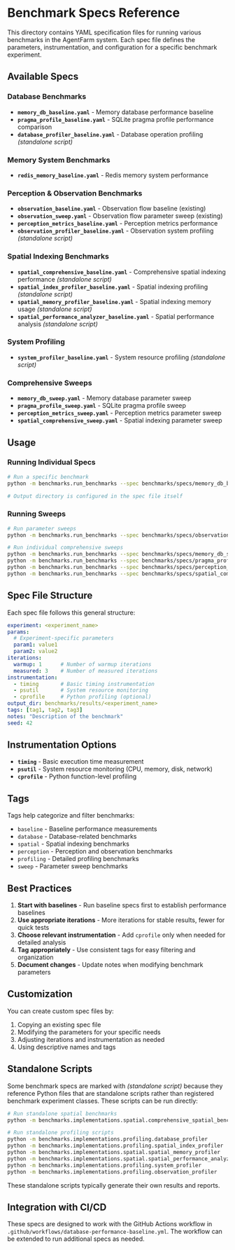 # Benchmark Specs Reference

This directory contains YAML specification files for running various benchmarks in the AgentFarm system. Each spec file defines the parameters, instrumentation, and configuration for a specific benchmark experiment.

## Available Specs

### Database Benchmarks
- **`memory_db_baseline.yaml`** - Memory database performance baseline
- **`pragma_profile_baseline.yaml`** - SQLite pragma profile performance comparison
- **`database_profiler_baseline.yaml`** - Database operation profiling *(standalone script)*

### Memory System Benchmarks
- **`redis_memory_baseline.yaml`** - Redis memory system performance

### Perception & Observation Benchmarks
- **`observation_baseline.yaml`** - Observation flow baseline (existing)
- **`observation_sweep.yaml`** - Observation flow parameter sweep (existing)
- **`perception_metrics_baseline.yaml`** - Perception metrics performance
- **`observation_profiler_baseline.yaml`** - Observation system profiling *(standalone script)*

### Spatial Indexing Benchmarks
- **`spatial_comprehensive_baseline.yaml`** - Comprehensive spatial indexing performance *(standalone script)*
- **`spatial_index_profiler_baseline.yaml`** - Spatial indexing profiling *(standalone script)*
- **`spatial_memory_profiler_baseline.yaml`** - Spatial indexing memory usage *(standalone script)*
- **`spatial_performance_analyzer_baseline.yaml`** - Spatial performance analysis *(standalone script)*

### System Profiling
- **`system_profiler_baseline.yaml`** - System resource profiling *(standalone script)*

### Comprehensive Sweeps
- **`memory_db_sweep.yaml`** - Memory database parameter sweep
- **`pragma_profile_sweep.yaml`** - SQLite pragma profile sweep
- **`perception_metrics_sweep.yaml`** - Perception metrics parameter sweep
- **`spatial_comprehensive_sweep.yaml`** - Spatial indexing parameter sweep

## Usage

### Running Individual Specs
```bash
# Run a specific benchmark
python -m benchmarks.run_benchmarks --spec benchmarks/specs/memory_db_baseline.yaml

# Output directory is configured in the spec file itself
```

### Running Sweeps
```bash
# Run parameter sweeps
python -m benchmarks.run_benchmarks --spec benchmarks/specs/observation_sweep.yaml

# Run individual comprehensive sweeps
python -m benchmarks.run_benchmarks --spec benchmarks/specs/memory_db_sweep.yaml
python -m benchmarks.run_benchmarks --spec benchmarks/specs/pragma_profile_sweep.yaml
python -m benchmarks.run_benchmarks --spec benchmarks/specs/perception_metrics_sweep.yaml
python -m benchmarks.run_benchmarks --spec benchmarks/specs/spatial_comprehensive_sweep.yaml
```

## Spec File Structure

Each spec file follows this general structure:

```yaml
experiment: <experiment_name>
params:
  # Experiment-specific parameters
  param1: value1
  param2: value2
iterations:
  warmup: 1      # Number of warmup iterations
  measured: 3    # Number of measured iterations
instrumentation:
  - timing       # Basic timing instrumentation
  - psutil       # System resource monitoring
  - cprofile     # Python profiling (optional)
output_dir: benchmarks/results/<experiment_name>
tags: [tag1, tag2, tag3]
notes: "Description of the benchmark"
seed: 42
```

## Instrumentation Options

- **`timing`** - Basic execution time measurement
- **`psutil`** - System resource monitoring (CPU, memory, disk, network)
- **`cprofile`** - Python function-level profiling

## Tags

Tags help categorize and filter benchmarks:
- `baseline` - Baseline performance measurements
- `database` - Database-related benchmarks
- `spatial` - Spatial indexing benchmarks
- `perception` - Perception and observation benchmarks
- `profiling` - Detailed profiling benchmarks
- `sweep` - Parameter sweep benchmarks

## Best Practices

1. **Start with baselines** - Run baseline specs first to establish performance baselines
2. **Use appropriate iterations** - More iterations for stable results, fewer for quick tests
3. **Choose relevant instrumentation** - Add `cprofile` only when needed for detailed analysis
4. **Tag appropriately** - Use consistent tags for easy filtering and organization
5. **Document changes** - Update notes when modifying benchmark parameters

## Customization

You can create custom spec files by:
1. Copying an existing spec file
2. Modifying the parameters for your specific needs
3. Adjusting iterations and instrumentation as needed
4. Using descriptive names and tags

## Standalone Scripts

Some benchmark specs are marked with *(standalone script)* because they reference Python files that are standalone scripts rather than registered benchmark experiment classes. These scripts can be run directly:

```bash
# Run standalone spatial benchmarks
python -m benchmarks.implementations.spatial.comprehensive_spatial_benchmark

# Run standalone profiling scripts
python -m benchmarks.implementations.profiling.database_profiler
python -m benchmarks.implementations.profiling.spatial_index_profiler
python -m benchmarks.implementations.spatial.spatial_memory_profiler
python -m benchmarks.implementations.spatial.spatial_performance_analyzer
python -m benchmarks.implementations.profiling.system_profiler
python -m benchmarks.implementations.profiling.observation_profiler
```

These standalone scripts typically generate their own results and reports.

## Integration with CI/CD

These specs are designed to work with the GitHub Actions workflow in `.github/workflows/database-performance-baseline.yml`. The workflow can be extended to run additional specs as needed.
